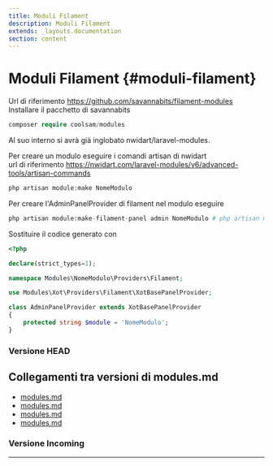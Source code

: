 ```yaml
---
title: Moduli Filament
description: Moduli Filament
extends: _layouts.documentation
section: content
---
```


# Moduli Filament {#moduli-filament}

Url di riferimento https://github.com/savannabits/filament-modules  
Installare il pacchetto di savannabits
```php
composer require coolsam/modules
```
Al suo interno si avrà già inglobato nwidart/laravel-modules.  

Per creare un modulo eseguire i comandi artisan di nwidart  
url di riferimento https://nwidart.com/laravel-modules/v6/advanced-tools/artisan-commands
```php
php artisan module:make NomeModulo
```
Per creare l'AdminPanelProvider di filament nel modulo eseguire  
```php
php artisan module:make-filament-panel admin NomeModulo # php artisan module:make-filament-panel [id] [module]
```
Sostituire il codice generato con 
```php
<?php

declare(strict_types=1);

namespace Modules\NomeModulo\Providers\Filament;

use Modules\Xot\Providers\Filament\XotBasePanelProvider;

class AdminPanelProvider extends XotBasePanelProvider
{
    protected string $module = 'NomeModulo';
}

```

### Versione HEAD


## Collegamenti tra versioni di modules.md
* [modules.md](docs/tecnico/laraxot/modules.md)
* [modules.md](docs/architecture/modules.md)
* [modules.md](../../../Xot/docs/filament/modules.md)
* [modules.md](../../../Xot/docs/config/modules.md)


### Versione Incoming


---

